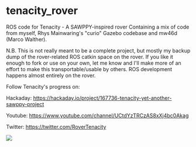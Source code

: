 # tenacity_rover
ROS code for Tenacity - A SAWPPY-inspired rover
Containing a mix of code from myself, Rhys Mainwaring's "curio" Gazebo codebase and mw46d (Marco Walther). 

N.B. This is not really meant to be a complete project, but mostly my backup dump of the rover-related ROS catkin space on the rover. 
If you like it enough to fork or use on your own, let me know and I'll make more of an effort to make this 
transportable/usable by others. ROS development happens almost entirely on the rover. 

Follow Tenacity's progress on:

Hackaday: https://hackaday.io/project/167736-tenacity-yet-another-sawppy-project

Youtube: https://www.youtube.com/channel/UCtdYzTRCzAS8xXj4bc0Akag

Twitter: https://twitter.com/RoverTenacity

![](images/tenacity_rover.png)
